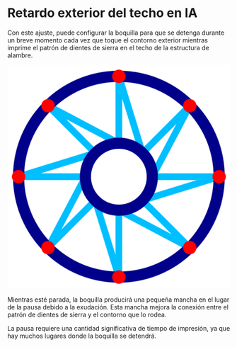 Retardo exterior del techo en IA
====
Con este ajuste, puede configurar la boquilla para que se detenga durante un breve momento cada vez que toque el contorno exterior mientras imprime el patrón de dientes de sierra en el techo de la estructura de alambre.

![Los puntos rojos son lugares donde la boquilla se detendrá](../images/wireframe_roof_outer_delay.svg)

Mientras esté parada, la boquilla producirá una pequeña mancha en el lugar de la pausa debido a la exudación. Esta mancha mejora la conexión entre el patrón de dientes de sierra y el contorno que lo rodea.

La pausa requiere una cantidad significativa de tiempo de impresión, ya que hay muchos lugares donde la boquilla se detendrá.